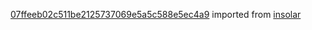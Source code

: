 [07ffeeb02c511be2125737069e5a5c588e5ec4a9](https://github.com/insolar/insolar/commit/07ffeeb02c511be2125737069e5a5c588e5ec4a9) imported from [insolar](https://github.com/insolar/insolar)
